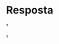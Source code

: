# Resposta
¹<meta charset="UTF-8">
<script>
 
    var n = parseInt(prompt("Insira o numero"));
    var i = 0;
    while(i <= n){
        document.write(i, "<br>");
        i++;
    }
 
 
</script>¹
